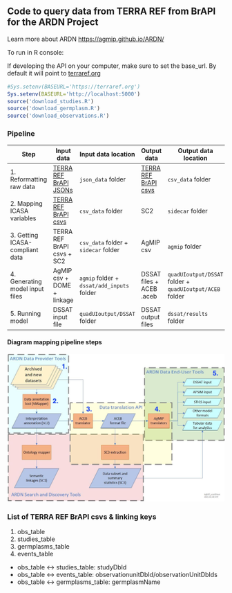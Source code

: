 ## Code to query data from TERRA REF from BrAPI for the ARDN Project 

Learn more about ARDN https://agmip.github.io/ARDN/

To run in R console:

If developing the API on your computer, make sure to set the base_url. By 
default it will point to [terraref.org](https://terraref.org)

```R
#Sys.setenv(BASEURL='https://terraref.org')
Sys.setenv(BASEURL='http://localhost:5000')
source('download_studies.R')
source('download_germplasm.R')
source('download_observations.R')
```

### Pipeline

| **Step**                        | **Input data**                                                                                        | **Input data location**                    | **Output data**                                                                                     | **Output data location**                                 | **Processing tool**                                                                                               |
|---------------------------------|-------------------------------------------------------------------------------------------------------|--------------------------------------------|-----------------------------------------------------------------------------------------------------|----------------------------------------------------------|-------------------------------------------------------------------------------------------------------------------|
| 1. Reformatting raw data        | [TERRA REF BrAPI JSONs](https://github.com/cct-datascience/ardn-terra-ref/tree/master/json_data/data) | `json_data` folder                         | [TERRA REF BrAPI csvs](https://github.com/cct-datascience/ardn-terra-ref/tree/master/csv_data/data) | `csv_data` folder                                        | [R script](https://github.com/cct-datascience/ardn-terra-ref/blob/master/csv_data/scripts/download_and_convert.R) |
| 2. Mapping ICASA variables      | [TERRA REF BrAPI csvs](https://github.com/cct-datascience/ardn-terra-ref/tree/master/csv_data/data)   | `csv_data` folder                          | SC2                                                                                                 | `sidecar` folder                                         | VMapper                                                                                                           |
| 3. Getting ICASA-compliant data | TERRA REF BrAPI csvs + SC2                                                                            | `csv_data` folder + `sidecar` folder       | AgMIP csv                                                                                           | `agmip` folder                                           | VMapper (AgMIP input package button)                                                                              |
| 4. Generating model input files | AgMIP csv + DOME + linkage                                                                            | `agmip` folder + `dssat/add_inputs` folder | DSSAT files + ACEB .aceb                                                                            | `quadUIoutput/DSSAT` folder + `quadUIoutput/ACEB` folder | QuadUI                                                                                                            |
| 5. Running model                | DSSAT input file                                                                                      | `quadUIoutput/DSSAT` folder                | DSSAT output files                                                                                  | `dssat/results` folder                                   | Compiled DSSAT                                                                                                    |

#### Diagram mapping pipeline steps

![](ARDN_workflows.jpg)

### List of TERRA REF BrAPI csvs & linking keys

1. obs_table
2. studies_table
3. germplasms_table
4. events_table

- obs_table <-> studies_table: studyDbId
- obs_table <-> events_table: observationunitDbId/observationUnitDbIds
- obs_table <-> germplasms_table: germplasmName
